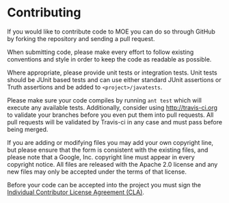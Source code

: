 Contributing
============

If you would like to contribute code to MOE you can do so through GitHub
by forking the repository and sending a pull request.

When submitting code, please make every effort to follow existing conventions
and style in order to keep the code as readable as possible.  

Where appropriate, please provide unit tests or integration tests. Unit tests
should be JUnit based tests and can use either standard JUnit assertions or
Truth assertions and be added to `<project>/javatests`. 

Please make sure your code compiles by running `ant test` which will
execute any available tests.  Additionally, consider using  <http://travis-ci.org>
to validate your branches before you even put them into pull requests.  All
pull requests will be validated by Travis-ci in any case and must pass before
being merged.

If you are adding or modifying files you may add your own copyright line, but
please ensure that the form is consistent with the existing files, and please
note that a Google, Inc. copyright line must appear in every copyright notice.
All files are released with the Apache 2.0 license and any new files may only
be accepted under the terms of that license.



Before your code can be accepted into the project you must sign the
[Individual Contributor License Agreement (CLA)][1].

 [1]: https://developers.google.com/open-source/cla/individual
